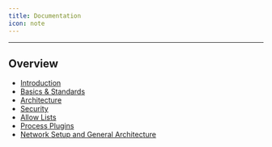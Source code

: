 ```yaml
---
title: Documentation
icon: note
---
```

---

## Overview 
<!--
Informationen ergänzen!
-->
- [Introduction](introduction.md)
- [Basics & Standards](basics.md)
- [Architecture](architecture.md)
- [Security](securityDesign.md)
- [Allow Lists](allowList.md)
- [Process Plugins](process-plugins.md)
- [Network Setup and General Architecture](networkSetup.md)
